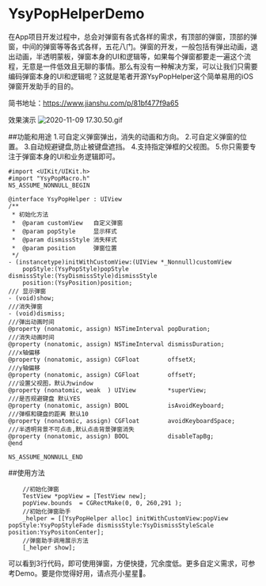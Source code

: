 # YsyPopHelperDemo
在App项目开发过程中，总会对弹窗有各式各样的需求，有顶部的弹窗，顶部的弹窗，中间的弹窗等等各式各样，五花八门。弹窗的开发，一般包括有弹出动画，退出动画，半透明蒙板，弹窗本身的UI和逻辑等，如果每个弹窗都要走一遍这个流程，无意是一件低效且无聊的事情。那么有没有一种解决方案，可以让我们只需要编码弹窗本身的UI和逻辑呢？这就是笔者开源YsyPopHelper这个简单易用的iOS弹窗开发助手的目的。

简书地址：https://www.jianshu.com/p/81bf477f9a65


效果演示
![2020-11-09 17.30.50.gif](https://www.jianshu.com/p/81bf477f9a65)

##功能和用途
1.可自定义弹窗弹出，消失的动画和方向。
2.可自定义弹窗的位置。
3.自动规避键盘,防止被键盘遮挡。
4.支持指定弹框的父视图。
5.你只需要专注于弹窗本身的UI和业务逻辑即可。



```
#import <UIKit/UIKit.h>
#import "YsyPopMacro.h"
NS_ASSUME_NONNULL_BEGIN

@interface YsyPopHelper : UIView
/**
 * 初始化方法
 *  @param customView   自定义弹窗
 *  @param popStyle     显示样式
 *  @param dismissStyle 消失样式
 *  @param position     弹窗位置
 */
- (instancetype)initWithCustomView:(UIView *_Nonnull)customView
    popStyle:(YsyPopStyle)popStyle
dismissStyle:(YsyDismissStyle)dismissStyle
    position:(YsyPosition)position;
/// 显示弹窗
- (void)show;
///消失弹窗
- (void)dismiss;
///弹出动画时间
@property (nonatomic, assign) NSTimeInterval popDuration;
///消失动画时间
@property (nonatomic, assign) NSTimeInterval dismissDuration;
///x轴偏移
@property (nonatomic, assign) CGFloat        offsetX;
///y轴偏移
@property (nonatomic, assign) CGFloat        offsetY;
///设置父视图，默认为window
@property (nonatomic, weak  ) UIView         *superView;
///是否规避键盘 默认YES
@property (nonatomic, assign) BOOL           isAvoidKeyboard;
///弹框和键盘的距离 默认10
@property (nonatomic, assign) CGFloat        avoidKeyboardSpace;
///半透明背景不可点击,默认点击背景弹窗消失
@property (nonatomic, assign) BOOL           disableTapBg;
@end

NS_ASSUME_NONNULL_END
```

##使用方法
```
    //初始化弹窗
    TestView *popView = [TestView new];
    popView.bounds  = CGRectMake(0, 0, 260,291 );
    //初始化弹窗助手
    _helper = [[YsyPopHelper alloc] initWithCustomView:popView popStyle:YsyPopStyleFade dismissStyle:YsyDismissStyleScale position:YsyPositonCenter];
    //弹窗助手调用展示方法
    [_helper show];
```
可以看到3行代码，即可使用弹窗，方便快捷，冗余度低。更多自定义需求，可参考Demo。要是你觉得好用，请点亮小星星🌟。
